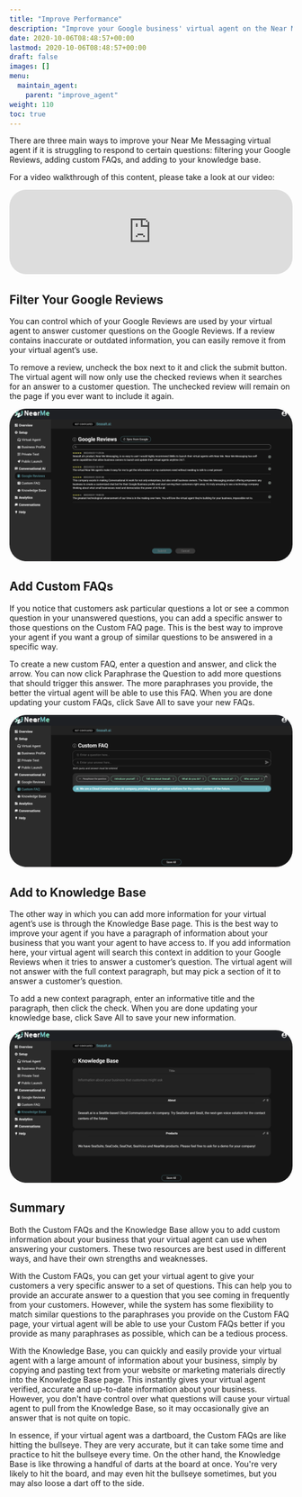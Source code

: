 ```yaml
---
title: "Improve Performance"
description: "Improve your Google business' virtual agent on the Near Me Messaging platform."
date: 2020-10-06T08:48:57+00:00
lastmod: 2020-10-06T08:48:57+00:00
draft: false
images: []
menu:
  maintain_agent:
    parent: "improve_agent"
weight: 110
toc: true
---
```


There are three main ways to improve your Near Me Messaging virtual agent if it is struggling to respond to certain questions: filtering your Google Reviews, adding custom FAQs, and adding to your knowledge base.

For a video walkthrough of this content, please take a look at our video:

   <iframe width="100%" height="10%" src="https://www.youtube.com/embed/sWhigyIh3Gw" title="YouTube video player" frameborder="0" allow="accelerometer; autoplay; clipboard-write; encrypted-media; gyroscope; picture-in-picture" allowfullscreen style="border-radius: 30px;"></iframe>

## Filter Your Google Reviews

You can control which of your Google Reviews are used by your virtual agent to answer customer questions on the Google Reviews. If a review contains inaccurate or outdated information, you can easily remove it from your virtual agent’s use.

To remove a review, uncheck the box next to it and click the submit button. The virtual agent will now only use the checked reviews when it searches for an answer to a customer question. The unchecked review will remain on the page if you ever want to include it again.

<a href="images/reviews.png"><img src="images/reviews.png" alt="Reviews" style="max-width:100%; border-radius: 30px;"></a>



## Add Custom FAQs

If you notice that customers ask particular questions a lot or see a common question in your unanswered questions, you can add a specific answer to those questions on the Custom FAQ page. This is the best way to improve your agent if you want a group of similar questions to be answered in a specific way.

To create a new custom FAQ, enter a question and answer, and click the arrow. You can now click Paraphrase the Question to add more questions that should trigger this answer. The more paraphrases you provide, the better the virtual agent will be able to use this FAQ. When you are done updating your custom FAQs, click Save All to save your new FAQs.

<a href="images/faq.png"><img src="images/faq.png" alt="FAQ" style="max-width:100%; border-radius: 30px;"></a>



## Add to Knowledge Base


The other way in which you can add more information for your virtual agent’s use is through the Knowledge Base page. This is the best way to improve your agent if you have a paragraph of information about your business that you want your agent to have access to. If you add information here, your virtual agent will search this context in addition to your Google Reviews when it tries to answer a customer’s question. The virtual agent will not answer with the full context paragraph, but may pick a section of it to answer a customer’s question.

To add a new context paragraph, enter an informative title and the paragraph, then click the check. When you are done updating your knowledge base, click Save All to save your new information.

<a href="images/kb.png"><img src="images/kb.png" alt="Knowledgebase" style="max-width:100%; border-radius: 30px;"></a>


## Summary


Both the Custom FAQs and the Knowledge Base allow you to add custom information about your business that your virtual agent can use when answering your customers. These two resources are best used in different ways, and have their own strengths and weaknesses.

With the Custom FAQs, you can get your virtual agent to give your customers a very specific answer to a set of questions. This can help you to provide an accurate answer to a question that you see coming in frequently from your customers. However, while the system has some flexibility to match similar questions to the paraphrases you provide on the Custom FAQ page, your virtual agent will be able to use your Custom FAQs better if you provide as many paraphrases as possible, which can be a tedious process.

With the Knowledge Base, you can quickly and easily provide your virtual agent with a large amount of information about your business, simply by copying and pasting text from your website or marketing materials directly into the Knowledge Base page. This instantly gives your virtual agent verified, accurate and up-to-date information about your business. However, you don't have control over what questions will cause your virtual agent to pull from the Knowledge Base, so it may occasionally give an answer that is not quite on topic.

In essence, if your virtual agent was a dartboard, the Custom FAQs are like hitting the bullseye. They are very accurate, but it can take some time and practice to hit the bullseye every time. On the other hand, the Knowledge Base is like throwing a handful of darts at the board at once. You're very likely to hit the board, and may even hit the bullseye sometimes, but you may also loose a dart off to the side.